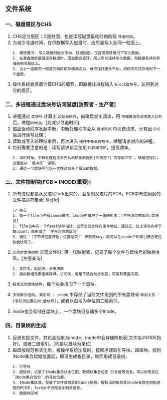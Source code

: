 ## 文件系统

### 一、磁盘扇区与CHS
1. CHS定位扇区：C是柱面，也是读写磁盘最耗时的阶段 `寻道时间`。
2. 为减少寻道时间，在将数据写入磁盘时，应尽量写入到同一柱面上。
	```
	1. 理想情况: 写入数据时磁头不动，柱面固定，仅盘面旋转情况下写入数据。
	2. 在某盘面的某磁道写数据时，因盘面会旋转，所以可以连续写入数据，将数据有序的存储到相邻扇区上。
	3. 当上一盘面同一磁道的扇区都存储满之后，继而保持磁头不动，用相同方式存储到下一个盘面。
	```
3. 操作系统会屏蔽计算CHS的细节，即直接让进程输入 `block盘块号`，访问到对应的扇区。

### 二、多进程通过盘块号访问磁盘[消费者 - 生产者]
1. 进程通过 `盘块号` 计算出 `起始扇区号`，向磁盘发出请求，用 `电梯算法将请求放入队列` 后，进程sleep。[为减少寻道时间]
2. 磁盘驱动程序发起中断，中断处理程序会从 `请求队列` 中消费请求，计算出 `CHS` 后进行读写处理；
3. 读取或写入处理结束后，再次进入 `硬件中断处理程序`，唤醒请求对应的进程。
4. 特别需要注意的是：读写请求都会使用 `内存缓冲区`，提高效率。
	```
	1. 读的时候，中断处理程序会先从扇区读数据到[内核态?]`内存缓冲区`，唤醒进程后，进程会从 `缓冲区` 读取。
	2. 通过一个盘块号可以一次性读取多个扇区的数据。
	```
	
### 三、文件控制块[FCB = INODE(重要)]
1. 所有进程都是从父进程fork出来的，会复制父进程的PCB，PCB中有使用到的文件描述符集合: file[fd]
	```
	// 核心
	1. 每一个file当中有inode属性，inode中维护了一张映射表：[字符流位置区间:盘块号]	
	2. file当中有一个fseek读写指针，记录当前文件的读写地址，通过它，加上读写的字节数count，就形成了 `字符流位置区间`
	3. 通过 `[字符流位置开始，位置结束]` 参数做key，就可以在inode中的索引表去定位到盘块号了。
	```

2. `连续的盘块结构` 实现文件时: 用一张映射表，记录了每个文件与盘块号的映射关系。[方便查询]
	```
	1. 文件名，起始块，占用块数
	2. 类似数组元素连续存储，访问快，但是不适合动态改变，可能有覆盖问题。
	```
3. `链表式的盘块结构`，每个块会指向下一个盘块。
4. `多级索引结构`，`索引块 - inode` 中存储了当前文件用到的所有盘块号 `映射关系 - [字符流位置区间:盘块号]`，或者以盘块为单位的二级索引。
5. Inode也会存储在盘块上，一个盘块可存储多个Inode。

### 四、目录树的生成
1. 目录也是文件，其也会抽象为inode，inode中会存储映射表[文件名:INODE指针]，或者二级索引。[均是以盘块为单位]
2. 磁盘按规范格式化后，被操作系统加载时，按顺序读取引导块、超级块，找到INode集合起始位置后，即可生成根目录，继而形成目录树。
	```
	1. 引导块
	2. 超级块，记录了INode集合状态位图、数据块集合位图 的长度等信息，可以用来定位 `INode集合部分` 的开始位置。
	3. INode集区域，存放了文件或目录的inode信息。解析出的根目录Inode会放在初始进程的PCB中，fork出子进程会复制该信息。
	4. 数据块区域
	```
